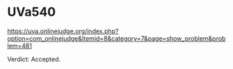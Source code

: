 # UVa540
https://uva.onlinejudge.org/index.php?option=com_onlinejudge&Itemid=8&category=7&page=show_problem&problem=481

Verdict: Accepted.
